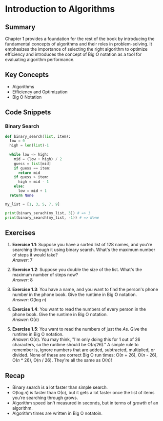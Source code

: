 # Introduction to Algorithms

## Summary

Chapter 1 provides a foundation for the rest of the book by introducing the fundamental concepts of algorithms and their roles in problem-solving. 
It emphasizes the importance of selecting the right algorithm to optimize efficiency 
and introduces the concept of Big O notation as a tool for evaluating algorithm performance.

## Key Concepts

- Algorithms
- Efficiency and Optimization
- Big O Notation

## Code Snippets


### Binary Search
```python
def binary_search(list, item):
  low = 0
  high = len(list)-1
  
  while low <= high:
    mid = (low + high) / 2
    guess = list[mid]
    if guess == item:
      return mid
    if guess > item:
      high = mid - 1
    else:
      low = mid + 1
  return None

my_list = [1, 3, 5, 7, 9]

print(binary_serach(my_list, 3)) # => 1
print(binary_search(my_list, -1)) # => None
```

## Exercises

1. **Exercise 1.1**: 
Suppose you have a sorted list of 128 names, and you're searching through it using binary search. 
What's the maximum number of steps it would take?     
*Answer*: 7

2. **Exercise 1.2**: 
Suppose you double the size of the list. What's the maximum number of steps now?    
*Answer*: 8

3. **Exercise 1.3**: 
You have a name, and you want to find the person's phone number in the phone book. 
Give the runtime in Big O notation.    
*Answer*: O(log *n*)

4. **Exercise 1.4**: 
You want to read the numbers of every person in the phone book.
Give the runtime in Big O notation.    
*Answer*: O(*n*)

5. **Exercise 1.5**: 
You want to read the numbers of just the *A*s. 
Give the runtime in Big O notation.    
*Answer*: O(*n*). You may think, "I'm only doing this for 1 out of 26 characters, so the runtime should be O(*n*/26)." 
A simple rule to remember is, ignore numbers that are added, subtracted, multiplied, or divided. 
None of these are correct Big O run times: O(*n* + 26), O(*n* - 26), O(*n* * 26), O(n / 26). 
They're all the same as O(*n*)!

## Recap

- Binary search is a lot faster than simple search.
- O(log *n*) is faster than O(*n*), but it gets a lot faster once the list of items you're searching through grows.
- Algorithm speed isn't measured in seconds, but in terms of *growth* of an algorithm.
- Algorithm times are written in Big O notatoin.
